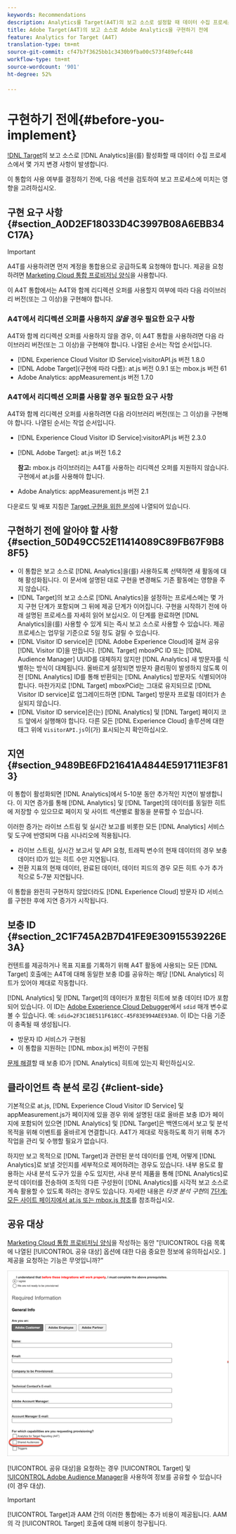```yaml
---
keywords: Recommendations
description: Analytics를 Target(A4T)의 보고 소스로 설정할 때 데이터 수집 프로세스에 몇 가지 변경 사항이 발생합니다.
title: Adobe Target(A4T)의 보고 소스로 Adobe Analytics을 구현하기 전에
feature: Analytics for Target (A4T)
translation-type: tm+mt
source-git-commit: cf47b7f3625bb1c3430b9fba00c573f489efc448
workflow-type: tm+mt
source-wordcount: '901'
ht-degree: 52%

---
```



# 구현하기 전에{#before-you-implement}

[!DNL Target](A4T)의 보고 소스로 [!DNL Analytics]을(를) 활성화할 때 데이터 수집 프로세스에서 몇 가지 변경 사항이 발생합니다.

이 통합의 사용 여부를 결정하기 전에, 다음 섹션을 검토하여 보고 프로세스에 미치는 영향을 고려하십시오.

## 구현 요구 사항 {#section_A0D2EF18033D4C3997B08A6EBB34C17A}

>[!IMPORTANT]
>
>A4T를 사용하려면 먼저 계정을 통합용으로 공급하도록 요청해야 합니다. 제공을 요청하려면 [Marketing Cloud 통합 프로비저닝 양식](https://www.adobe.com/go/audiences_kr)을 사용합니다.

이 A4T 통합에서는 A4T와 함께 리디렉션 오퍼를 사용할지 여부에 따라 다음 라이브러리 버전(또는 그 이상)을 구현해야 합니다.

### A4T에서 리디렉션 오퍼를 사용하지 *않을* 경우 필요한 요구 사항

A4T와 함께 리디렉션 오퍼를 사용하지 않을 경우, 이 A4T 통합을 사용하려면 다음 라이브러리 버전(또는 그 이상)을 구현해야 합니다. 나열된 순서는 작업 순서입니다.

* [!DNL Experience Cloud Visitor ID Service]:visitorAPI.js 버전 1.8.0
* [!DNL Adobe Target](구현에 따라 다름): at.js 버전 0.9.1 또는 mbox.js 버전 61
* Adobe Analytics: appMeasurement.js 버전 1.7.0

### A4T에서 리디렉션 오퍼를 사용할 경우 필요한 요구 사항

A4T와 함께 리디렉션 오퍼를 사용하려면 다음 라이브러리 버전(또는 그 이상)을 구현해야 합니다. 나열된 순서는 작업 순서입니다.

* [!DNL Experience Cloud Visitor ID Service]:visitorAPI.js 버전 2.3.0
* [!DNL Adobe Target]: at.js 버전 1.6.2

   **참고:** mbox.js 라이브러리는 A4T를 사용하는 리디렉션 오퍼를 지원하지 않습니다. 구현에서 at.js를 사용해야 합니다.

* Adobe Analytics: appMeasurement.js 버전 2.1

다운로드 및 배포 지침은 [Target 구현을 위한 분석](/help/c-integrating-target-with-mac/a4t/a4timplementation.md)에 나열되어 있습니다.

## 구현하기 전에 알아야 할 사항 {#section_50D49CC52E11414089C89FB67F9B88F5}

* 이 통합은 보고 소스로 [!DNL Analytics]을(를) 사용하도록 선택하면 새 활동에 대해 활성화됩니다. 이 문서에 설명된 대로 구현을 변경해도 기존 활동에는 영향을 주지 않습니다.
* [!DNL Target]의 보고 소스로 [!DNL Analytics]을 설정하는 프로세스에는 몇 가지 구현 단계가 포함되며 그 뒤에 제공 단계가 이어집니다. 구현을 시작하기 전에 아래 설명된 프로세스를 자세히 읽어 보십시오. 이 단계를 완료하면 [!DNL Analytics]을(를) 사용할 수 있게 되는 즉시 보고 소스로 사용할 수 있습니다. 제공 프로세스는 업무일 기준으로 5일 정도 걸릴 수 있습니다.
* [!DNL Visitor ID service]은 [!DNL Adobe Experience Cloud]에 걸쳐 공유 [!DNL Visitor ID]을 만듭니다. [!DNL Target] mboxPC ID 또는 [!DNL Audience Manager] UUID를 대체하지 않지만 [!DNL Analytics] 새 방문자를 식별하는 방식이 대체됩니다. 올바르게 설정되면 방문자 클리핑이 발생하지 않도록 이전 [!DNL Analytics] ID를 통해 반환되는 [!DNL Analytics] 방문자도 식별되어야 합니다. 마찬가지로 [!DNL Target] mboxPCid는 그대로 유지되므로 [!DNL Visitor ID service]로 업그레이드하면 [!DNL Target] 방문자 프로필 데이터가 손실되지 않습니다.
* [!DNL Visitor ID service]은(는) [!DNL Analytics] 및 [!DNL Target] 페이지 코드 앞에서 실행해야 합니다. 다른 모든 [!DNL Experience Cloud] 솔루션에 대한 태그 위에 `VisitorAPI.js`이(가) 표시되는지 확인하십시오.

## 지연 {#section_9489BE6FD21641A4844E591711E3F813}

이 통합이 활성화되면 [!DNL Analytics]에서 5-10분 동안 추가적인 지연이 발생합니다. 이 지연 증가를 통해 [!DNL Analytics] 및 [!DNL Target]의 데이터를 동일한 히트에 저장할 수 있으므로 페이지 및 사이트 섹션별로 활동을 분류할 수 있습니다.

이러한 증가는 라이브 스트림 및 실시간 보고를 비롯한 모든 [!DNL Analytics] 서비스 및 도구에 반영되며 다음 시나리오에 적용됩니다.

* 라이브 스트림, 실시간 보고서 및 API 요청, 트래픽 변수의 현재 데이터의 경우 보충 데이터 ID가 있는 히트 수만 지연됩니다.
* 전환 지표의 현재 데이터, 완료된 데이터, 데이터 피드의 경우 모든 히트 수가 추가적으로 5-7분 지연됩니다.

이 통합을 완전히 구현하지 않았더라도 [!DNL Experience Cloud] 방문자 ID 서비스를 구현한 후에 지연 증가가 시작됩니다.

## 보충 ID {#section_2C1F745A2B7D41FE9E30915539226E3A}

컨텐트를 제공하거나 목표 지표를 기록하기 위해 A4T 활동에 사용되는 모든 [!DNL Target] 호출에는 A4T에 대해 동일한 보충 ID를 공유하는 해당 [!DNL Analytics] 히트가 있어야 제대로 작동합니다.

[!DNL Analytics] 및 [!DNL Target]의 데이터가 포함된 히트에 보충 데이터 ID가 포함되어 있습니다. 이 ID는 [Adobe Experience Cloud Debugger](https://experienceleague.adobe.com/docs/debugger/using/experience-cloud-debugger.html)에서 `sdid` 매개 변수로 볼 수 있습니다. 예: `sdid=2F3C18E511F618CC-45F83E994AEE93A0`. 이 ID는 다음 기준이 충족될 때 생성됩니다.

* 방문자 ID 서비스가 구현됨
* 이 통합을 지원하는 [!DNL mbox.js] 버전이 구현됨

[문제 해결](/help/c-integrating-target-with-mac/a4t/c-a4t-troubleshooting/a4t-troubleshooting.md)할 때 보충 ID가 [!DNL Analytics] 히트에 있는지 확인하십시오.

## 클라이언트 측 분석 로깅 {#client-side}

기본적으로 at.js, [!DNL Experience Cloud Visitor ID Service] 및 appMeasurement.js가 페이지에 있을 경우 위에 설명된 대로 올바른 보충 ID가 페이지에 포함되어 있으면 [!DNL Analytics] 및 [!DNL Target]은 백엔드에서 보고 및 분석 목적을 위해 이벤트를 올바르게 연결합니다. A4T가 제대로 작동하도록 하기 위해 추가 작업을 관리 및 수행할 필요가 없습니다.

하지만 보고 목적으로 [!DNL Target]과 관련된 분석 데이터를 언제, 어떻게 [!DNL Analytics]로 보낼 것인지를 세부적으로 제어하려는 경우도 있습니다. 내부 용도로 활용하는 사내 분석 도구가 있을 수도 있지만, 사내 분석 제품을 통해 [!DNL Analytics]로 분석 데이터를 전송하여 조직의 다른 구성원이 [!DNL Analytics]를 시각적 보고 소스로 계속 활용할 수 있도록 하려는 경우도 있습니다. 자세한 내용은 *타겟 분석 구현*&#x200B;의 [7단계: 모든 사이트 페이지에서 at.js 또는 mbox.js 참조](/help/c-integrating-target-with-mac/a4t/a4timplementation.md#step7)를 참조하십시오.

## 공유 대상

[Marketing Cloud 통합 프로비저닝 양식](https://www.adobe.com/go/audiences)을 작성하는 동안 &quot;[!UICONTROL 다음 목록에 나열된 [!UICONTROL 공유 대상] 옵션에 대한 다음 중요한 정보에 유의하십시오. ] 제공을 요청하는 기능은 무엇입니까?&quot;

![요청 양식](/help/c-integrating-target-with-mac/a4t/assets/request-form.png)

[!UICONTROL 공유 대상]을 요청하는 경우 [!UICONTROL Target] 및 [!UICONTROL Adobe Audience Manager](AAM)을 사용하여 정보를 공유할 수 있습니다(이 경우 대상).

>[!IMPORTANT]
>
>[!UICONTROL Target]과 AAM 간의 이러한 통합에는 추가 비용이 제공됩니다. AAM의 각 [!UICONTROL Target] 호출에 대해 비용이 청구됩니다.
